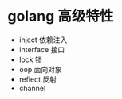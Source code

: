 # golang 高级特性

 - inject       依赖注入
 - interface    接口
 - lock         锁 
 - oop          面向对象
 - reflect      反射
 - channel      
